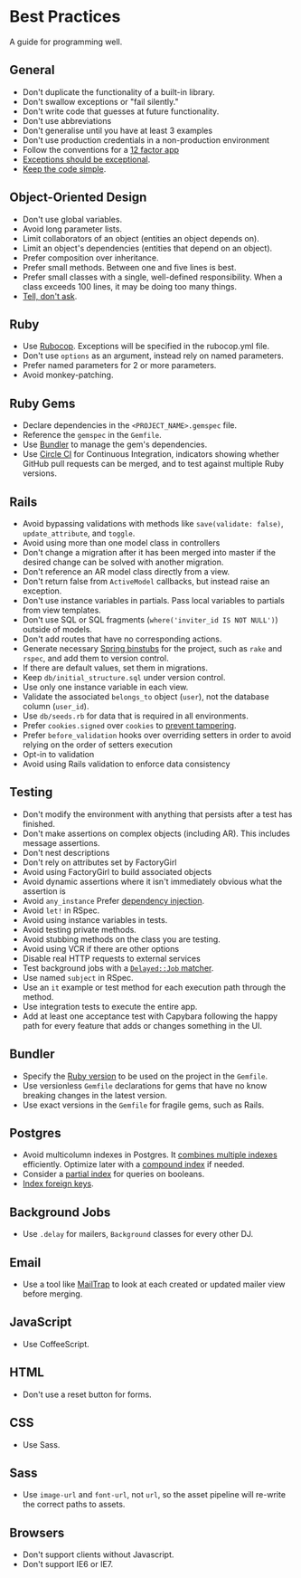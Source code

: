 Best Practices
==============

A guide for programming well.

General
-------

* Don't duplicate the functionality of a built-in library.
* Don't swallow exceptions or "fail silently."
* Don't write code that guesses at future functionality.
* Don't use abbreviations
* Don't generalise until you have at least 3 examples
* Don't use production credentials in a non-production environment
* Follow the conventions for a [12 factor app]
* [Exceptions should be exceptional].
* [Keep the code simple].

[12 factor app]: http://12factor.net/
[Exceptions should be exceptional]: http://www.readability.com/~/yichhgvu
[Keep the code simple]: http://www.readability.com/~/ko2aqda2

Object-Oriented Design
----------------------

* Don't use global variables.
* Avoid long parameter lists.
* Limit collaborators of an object (entities an object depends on).
* Limit an object's dependencies (entities that depend on an object).
* Prefer composition over inheritance.
* Prefer small methods. Between one and five lines is best.
* Prefer small classes with a single, well-defined responsibility. When a
  class exceeds 100 lines, it may be doing too many things.
* [Tell, don't ask].

[Tell, don't ask]: http://robots.thoughtbot.com/post/27572137956/tell-dont-ask

Ruby
----

* Use [Rubocop]. Exceptions will be specified in the rubocop.yml file.
* Don't use `options` as an argument, instead rely on named parameters.
* Prefer named parameters for 2 or more parameters.
* Avoid monkey-patching.

[Rubocop]: https://github.com/bbatsov/rubocop

Ruby Gems
---------

* Declare dependencies in the `<PROJECT_NAME>.gemspec` file.
* Reference the `gemspec` in the `Gemfile`.
* Use [Bundler] to manage the gem's dependencies.
* Use [Circle CI] for Continuous Integration, indicators showing whether GitHub
  pull requests can be merged, and to test against multiple Ruby versions.

[Bundler]: http://bundler.io
[Circle CI]: http://circleci.com

Rails
-----

* Avoid bypassing validations with methods like `save(validate: false)`,
  `update_attribute`, and `toggle`.
* Avoid using more than one model class in controllers
* Don't change a migration after it has been merged into master if the desired
  change can be solved with another migration.
* Don't reference an AR model class directly from a view.
* Don't return false from `ActiveModel` callbacks, but instead raise an
  exception.
* Don't use instance variables in partials. Pass local variables to partials
  from view templates.
* Don't use SQL or SQL fragments (`where('inviter_id IS NOT NULL')`) outside of
  models.
* Don't add routes that have no corresponding actions.
* Generate necessary [Spring binstubs] for the project, such as `rake` and
  `rspec`, and add them to version control.
* If there are default values, set them in migrations.
* Keep `db/initial_structure.sql` under version control.
* Use only one instance variable in each view.
* Validate the associated `belongs_to` object (`user`), not the database column
  (`user_id`).
* Use `db/seeds.rb` for data that is required in all environments.
* Prefer `cookies.signed` over `cookies` to [prevent tampering].
* Prefer `before_validation` hooks over overriding setters
  in order to avoid relying on the order of setters execution
* Opt-in to validation
* Avoid using Rails validation to enforce data consistency

[redirects]: http://www.w3.org/Protocols/rfc2616/rfc2616-sec14.html#sec14.30
[Spring binstubs]: https://github.com/sstephenson/rbenv/wiki/Understanding-binstubs
[prevent tampering]: http://blog.bigbinary.com/2013/03/19/cookies-on-rails.html

Testing
-------

* Don't modify the environment with anything that persists after a test has finished.
* Don't make assertions on complex objects (including AR). This includes message assertions.
* Don't nest descriptions
* Don't rely on attributes set by FactoryGirl
* Avoid using FactoryGirl to build associated objects
* Avoid dynamic assertions where it isn't immediately obvious what the assertion is
* Avoid `any_instance` Prefer [dependency injection].
* Avoid `let!` in RSpec.
* Avoid using instance variables in tests.
* Avoid testing private methods.
* Avoid stubbing methods on the class you are testing.
* Avoid using VCR if there are other options
* Disable real HTTP requests to external services
* Test background jobs with a [`Delayed::Job` matcher].
* Use named `subject` in RSpec.
* Use an `it` example or test method for each execution path through the method.
* Use integration tests to execute the entire app.
* Add at least one acceptance test with Capybara following the happy path
  for every feature that adds or changes something in the UI.

[dependency injection]: http://en.wikipedia.org/wiki/Dependency_injection
[`Delayed::Job` matcher]: https://gist.github.com/3186463
[stubs and spies]: http://robots.thoughtbot.com/post/159805295/spy-vs-spy
[assertions about state]: https://speakerdeck.com/skmetz/magic-tricks-of-testing-railsconf?slide=51
[Fake]: http://robots.thoughtbot.com/post/219216005/fake-it
[SUT]: http://xunitpatterns.com/SUT.html

Bundler
-------

* Specify the [Ruby version] to be used on the project in the `Gemfile`.
* Use versionless `Gemfile` declarations for gems that have no know breaking changes in the latest version.
* Use exact versions in the `Gemfile` for fragile gems, such as Rails.

[Ruby version]: http://bundler.io/v1.3/gemfile_ruby.html

Postgres
--------

* Avoid multicolumn indexes in Postgres. It [combines multiple indexes]
  efficiently. Optimize later with a [compound index] if needed.
* Consider a [partial index] for queries on booleans.
* [Index foreign keys].

[combines multiple indexes]: http://www.postgresql.org/docs/9.1/static/indexes-bitmap-scans.html
[compound index]: http://www.postgresql.org/docs/9.2/static/indexes-bitmap-scans.html
[partial index]: http://www.postgresql.org/docs/9.1/static/indexes-partial.html
[Index foreign keys]: https://tomafro.net/2009/08/using-indexes-in-rails-index-your-associations

Background Jobs
---------------

* Use `.delay` for mailers, `Background` classes for every other DJ.

Email
-----

* Use a tool like [MailTrap] to look at each created or updated mailer view
  before merging.

[MailTrap]: https://mailtrap.io/

JavaScript
----------

* Use CoffeeScript.

HTML
----

* Don't use a reset button for forms.

CSS
---

* Use Sass.

Sass
----

* Use `image-url` and `font-url`, not `url`, so the asset pipeline will re-write
  the correct paths to assets.

Browsers
--------

* Don't support clients without Javascript.
* Don't support IE6 or IE7.
